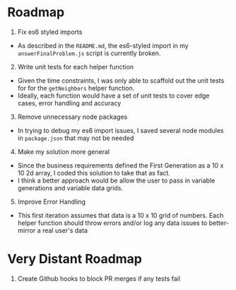 # Roadmap

1. Fix es6 styled imports
- As described in the `README.md`, the es6-styled import in my `answerFinalProblem.js` script is currently broken.

2. Write unit tests for each helper function
- Given the time constraints, I was only able to scaffold out the unit tests for for the `getNeighbors` helper function.
- Ideally, each function would have a set of unit tests to cover edge cases, error handling and accuracy

3. Remove unnecessary node packages
- In trying to debug my es6 import issues, I saved several node modules in `package.json` that may  not be needed

4. Make my solution more general
- Since the business requirements defined the First Generation as a 10 x 10 2d array, I coded this solution to take that as fact.
- I think a better approach would be allow the user to pass in variable generations and variable data grids.

5. Improve Error Handling
- This first iteration assumes that data is a 10 x 10 grid of numbers. Each helper function should throw errors and/or log any data issues to better-mirror a real user's data

# Very Distant Roadmap

1. Create Github hooks to block PR merges if any tests fail
